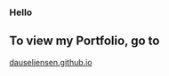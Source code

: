 ### Hello

## To view my Portfolio, go to 
[dauseljensen.github.io](https://dauseljensen.github.io/)
